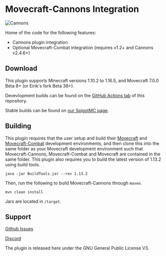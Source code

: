 # Movecraft-Cannons Integration
![Cannons](https://github.com/TylerS1066/Movecraft-Cannons/actions/workflows/maven.yml/badge.svg)

Home of the code for the following features:
 - Cannons plugin integration
 - Optional Movecraft-Combat integration (requires v1.2+ and Cannons v2.4.6+)

## Download

This plugin supports Minecraft versions 1.10.2 to 1.16.5, and Movecraft 7.0.0 Beta 8+ (or Eirik's fork Beta 38+).

Devevlopment builds can be found on the [GitHub Actions tab](https://github.com/TylerS1066/Movecraft-Cannons/actions) of this repository.

Stable builds can be found on [our SpigotMC page](https://www.spigotmc.org/resources/movecraft-combat.81574/).

## Building
This plugin requires that the user setup and build their [Movecraft](https://github.com/APDevTeam/Movecraft) and [Movecraft-Combat](https://github.com/TylerS1066/Movecraft-Combat) development environments, and then clone this into the same folder as your Movecraft development environment such that Movecraft-Cannons, Movecraft-Combat and Movecraft are contained in the same folder.
This plugin also requires you to build the latest version of 1.13.2 using build tools.

```
java -jar BuildTools.jar --rev 1.13.2
```

Then, run the following to build Movecraft-Cannons through `maven`.
```
mvn clean install
```
Jars are located in `/target`.


## Support
[Github Issues](https://github.com/TylerS1066/Movecraft-Cannons/issuess)

[Discord](http://bit.ly/JoinAP-Dev)

The plugin is released here under the GNU General Public License V3. 

